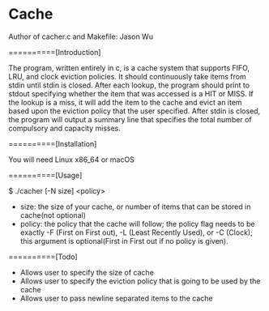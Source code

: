 # Cache
Author of cacher.c and Makefile: Jason Wu

==========[Introduction]

The program, written entirely in c, is a cache system that supports FIFO, LRU, and clock eviction policies. It should continuously take items from stdin until stdin is closed. After each lookup, the program should print to stdout specifying
whether the item that was accessed is a HIT or MISS. If the lookup is a miss, it will add the item to the cache and evict an item based upon the eviction policy that the user specified. After stdin is closed, the program will output a summary line that specifies the total number of compulsory and capacity misses.

==========[Installation]

You will need Linux x86_64 or macOS

==========[Usage]

$ ./cacher [-N size] \<policy\>

- size: the size of your cache, or number of items that can be stored in cache(not optional)
- policy: the policy that the cache will follow; the policy flag needs to be exactly -F (First on First out), -L (Least Recently Used), or -C (Clock); this argument is optional(First in First out if no policy is given).

==========[Todo]

- Allows user to specify the size of cache
- Allows user to specify the eviction policy that is going to be used by the cache
- Allows user to pass newline separated items to the cache
